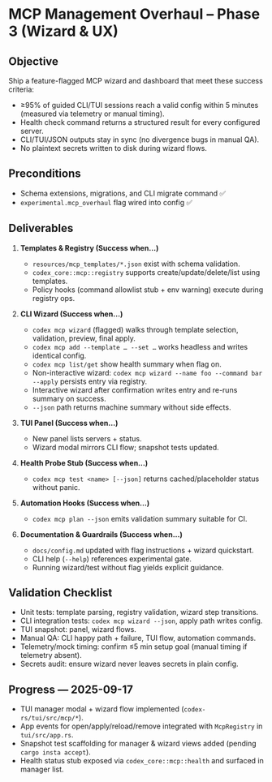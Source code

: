 # MCP Management Overhaul – Phase 3 (Wizard & UX)

## Objective
Ship a feature-flagged MCP wizard and dashboard that meet these success criteria:
- ≥95% of guided CLI/TUI sessions reach a valid config within 5 minutes (measured via telemetry or manual timing).
- Health check command returns a structured result for every configured server.
- CLI/TUI/JSON outputs stay in sync (no divergence bugs in manual QA).
- No plaintext secrets written to disk during wizard flows.

## Preconditions
- Schema extensions, migrations, and CLI migrate command ✅
- `experimental.mcp_overhaul` flag wired into config ✅

## Deliverables
1. **Templates & Registry (Success when…)**
   - `resources/mcp_templates/*.json` exist with schema validation.
   - `codex_core::mcp::registry` supports create/update/delete/list using templates.
   - Policy hooks (command allowlist stub + env warning) execute during registry ops.

2. **CLI Wizard (Success when…)**
   - `codex mcp wizard` (flagged) walks through template selection, validation, preview, final apply.
   - `codex mcp add --template … --set …` works headless and writes identical config.
   - `codex mcp list/get` show health summary when flag on.
   - Non-interactive wizard: `codex mcp wizard --name foo --command bar --apply` persists entry via registry.
   - Interactive wizard after confirmation writes entry and re-runs summary on success.
   - `--json` path returns machine summary without side effects.

3. **TUI Panel (Success when…)**
   - New panel lists servers + status.
   - Wizard modal mirrors CLI flow; snapshot tests updated.

4. **Health Probe Stub (Success when…)**
   - `codex mcp test <name> [--json]` returns cached/placeholder status without panic.

5. **Automation Hooks (Success when…)**
   - `codex mcp plan --json` emits validation summary suitable for CI.

6. **Documentation & Guardrails (Success when…)**
   - `docs/config.md` updated with flag instructions + wizard quickstart.
   - CLI help (`--help`) references experimental gate.
   - Running wizard/test without flag yields explicit guidance.

## Validation Checklist
- Unit tests: template parsing, registry validation, wizard step transitions.
- CLI integration tests: `codex mcp wizard --json`, apply path writes config.
- TUI snapshot: panel, wizard flows.
- Manual QA: CLI happy path + failure, TUI flow, automation commands.
- Telemetry/mock timing: confirm ≤5 min setup goal (manual timing if telemetry absent).
- Secrets audit: ensure wizard never leaves secrets in plain config.

## Progress — 2025-09-17
- TUI manager modal + wizard flow implemented (`codex-rs/tui/src/mcp/*`).
- App events for open/apply/reload/remove integrated with `McpRegistry` in `tui/src/app.rs`.
- Snapshot test scaffolding for manager & wizard views added (pending `cargo insta accept`).
- Health status stub exposed via `codex_core::mcp::health` and surfaced in manager list.
